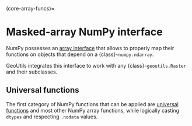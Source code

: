 (core-array-funcs)=

# Masked-array NumPy interface

NumPy possesses an [array interface](https://numpy.org/doc/stable/reference/arrays.interface.html) that allows to properly map their functions on objects 
that depend on a {class}`~numpy.ndarray`.

GeoUtils integrates this interface to work with any {class}`~geoutils.Raster` and their subclasses.

## Universal functions

The first category of NumPy functions that can be applied are [universal functions](https://numpy.org/doc/stable/reference/ufuncs.html) and 
most other NumPy array functions, while logically casting `dtypes` and respecting `.nodata` values.